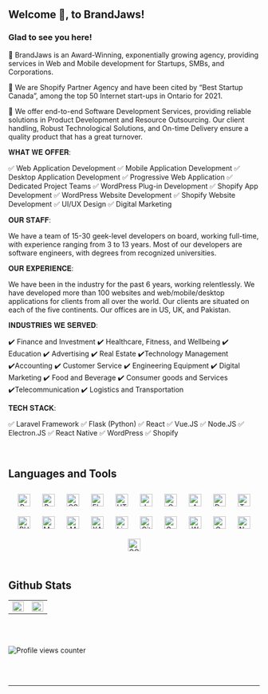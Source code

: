 ## Welcome 👋, to BrandJaws!  
  
### Glad to see you here!  
💎 BrandJaws is an Award-Winning, exponentially growing agency, providing services in Web and Mobile development for Startups, SMBs, and Corporations. 

💎 We are Shopify Partner Agency and have been cited by “Best Startup Canada”, among the top 50 Internet start-ups in Ontario for 2021. 

💎 We offer end-to-end Software Development Services, providing reliable solutions in Product Development and Resource Outsourcing. Our client handling, Robust Technological Solutions, and On-time Delivery ensure a quality product that has a great turnover.

𝐖𝐇𝐀𝐓 𝐖𝐄 𝐎𝐅𝐅𝐄𝐑:

✅ Web Application Development
✅ Mobile Application Development
✅ Desktop Application Development
✅ Progressive Web Application
✅ Dedicated Project Teams
✅ WordPress Plug-in Development
✅ Shopify App Development
✅ WordPress Website Development
✅ Shopify Website Development
✅ UI/UX Design
✅ Digital Marketing

𝐎𝐔𝐑 𝐒𝐓𝐀𝐅𝐅:

We have a team of 15-30 geek-level developers on board, working full-time, with experience ranging from 3 to 13 years. Most of our developers are software engineers, with degrees from recognized universities.

𝐎𝐔𝐑 𝐄𝐗𝐏𝐄𝐑𝐈𝐄𝐍𝐂𝐄:

We have been in the industry for the past 6 years, working relentlessly. We have developed more than 100 websites and web/mobile/desktop applications for clients from all over the world. Our clients are situated on each of the five continents. Our offices are in US, UK, and Pakistan.

𝐈𝐍𝐃𝐔𝐒𝐓𝐑𝐈𝐄𝐒 𝐖𝐄 𝐒𝐄𝐑𝐕𝐄𝐃:

✔️ Finance and Investment
✔️ Healthcare, Fitness, and Wellbeing
✔️ Education
✔️ Advertising
✔️ Real Estate
✔️Technology Management
✔️Accounting
✔️ Customer Service
✔️ Engineering Equipment
✔️ Digital Marketing
✔️ Food and Beverage
✔️ Consumer goods and Services
✔️Telecommunication
✔️ Logistics and Transportation

𝐓𝐄𝐂𝐇 𝐒𝐓𝐀𝐂𝐊:

✅ Laravel Framework
✅ Flask (Python)
✅ React
✅ Vue.JS
✅ Node.JS
✅ Electron.JS 
✅ React Native
✅ WordPress
✅ Shopify

<br/>  


## Languages and Tools  
<div align="center">  
<img style="margin: 10px" src="https://profilinator.rishav.dev/skills-assets/react-original-wordmark.svg" alt="React" height="25" />  
<img style="margin: 10px" src="https://profilinator.rishav.dev/skills-assets/bootstrap-plain.svg" alt="Bootstrap" height="25" />  
<img style="margin: 10px" src="https://profilinator.rishav.dev/skills-assets/css3-original-wordmark.svg" alt="CSS3" height="25" />  
<img style="margin: 10px" src="https://profilinator.rishav.dev/skills-assets/electron-original.svg" alt="Electron" height="25" />  
<img style="margin: 10px" src="https://profilinator.rishav.dev/skills-assets/html5-original-wordmark.svg" alt="HTML5" height="25" />  
<img style="margin: 10px" src="https://profilinator.rishav.dev/skills-assets/javascript-original.svg" alt="JavaScript" height="25" />  
<img style="margin: 10px" src="https://profilinator.rishav.dev/skills-assets/c-original.svg" alt="C" height="25" />  
<img style="margin: 10px" src="https://profilinator.rishav.dev/skills-assets/amazonwebservices-original-wordmark.svg" alt="AWS" height="25" />  
<img style="margin: 10px" src="https://profilinator.rishav.dev/skills-assets/docker-original-wordmark.svg" alt="Docker" height="25" />  
<img style="margin: 10px" src="https://profilinator.rishav.dev/skills-assets/typescript-original.svg" alt="TypeScript" height="25" />  
<img style="margin: 10px" src="https://profilinator.rishav.dev/skills-assets/php-original.svg" alt="PHP" height="25" />  
<img style="margin: 10px" src="https://profilinator.rishav.dev/skills-assets/mysql-original-wordmark.svg" alt="MySQL" height="25" />  
<img style="margin: 10px" src="https://profilinator.rishav.dev/skills-assets/mongodb-original-wordmark.svg" alt="MongoDB" height="25" />  
<img style="margin: 10px" src="https://profilinator.rishav.dev/skills-assets/xampp.png" alt="XAMPP" height="25" />  
<img style="margin: 10px" src="https://profilinator.rishav.dev/skills-assets/linux-original.svg" alt="Linux" height="25" />  
<img style="margin: 10px" src="https://profilinator.rishav.dev/skills-assets/git-scm-icon.svg" alt="Git" height="25" />  
<img style="margin: 10px" src="https://profilinator.rishav.dev/skills-assets/gatsby.png" alt="Gatsby" height="25" />  
<img style="margin: 10px" src="https://profilinator.rishav.dev/skills-assets/wordpress.png" alt="WordPress" height="25" />  
<img style="margin: 10px" src="https://profilinator.rishav.dev/skills-assets/graphql.png" alt="GraphQL" height="25" />  
<img style="margin: 10px" src="https://profilinator.rishav.dev/skills-assets/nodejs-original-wordmark.svg" alt="Node.js" height="25" />  
<img style="margin: 10px" src="https://profilinator.rishav.dev/skills-assets/google_cloud-icon.svg" alt="GCP" height="25" />  
</div>  

<br/>  


## Github Stats  
<table><tr><td valign="top" width="50%">

<img src="https://github-readme-stats.vercel.app/api?username=BrandJaws&show_icons=true&count_private=true&hide_border=true" align="left" style="width: 100%" />

</td><td valign="top" width="50%">

<img src="https://github-readme-stats.vercel.app/api/top-langs/?username=BrandJaws&hide_border=true&layout=compact" align="left" style="width: 100%" />

</td></tr></table>  

<br/>  

  

<br/>  

![Profile views counter](https://komarev.com/ghpvc/?username=BrandJaws&&style=flat-square)  
  

<br/>  


<br />

----
